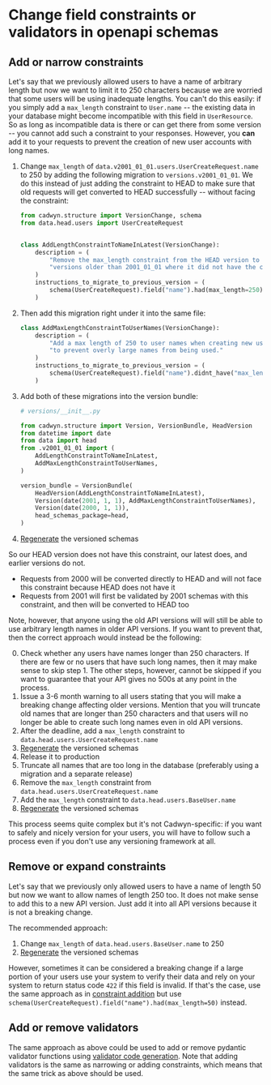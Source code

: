 # Change field constraints or validators in openapi schemas

## Add or narrow constraints

Let's say that we previously allowed users to have a name of arbitrary length but now we want to limit it to 250 characters because we are worried that some users will be using inadequate lengths. You can't do this easily: if you simply add a `max_length` constraint to `User.name` -- the existing data in your database might become incompatible with this field in `UserResource`. So as long as incompatible data is there or can get there from some version -- you cannot add such a constraint to your responses. However, you **can** add it to your requests to prevent the creation of new user accounts with long names.

1. Change `max_length` of `data.v2001_01_01.users.UserCreateRequest.name` to 250 by adding the following migration to `versions.v2001_01_01`. We do this instead of just adding the constraint to HEAD to make sure that old requests will get converted to HEAD successfully -- without facing the constraint:

    ```python
    from cadwyn.structure import VersionChange, schema
    from data.head.users import UserCreateRequest


    class AddLengthConstraintToNameInLatest(VersionChange):
        description = (
            "Remove the max_length constraint from the HEAD version to support "
            "versions older than 2001_01_01 where it did not have the constraint."
        )
        instructions_to_migrate_to_previous_version = (
            schema(UserCreateRequest).field("name").had(max_length=250),
        )
    ```

2. Then add this migration right under it into the same file:

    ```python
    class AddMaxLengthConstraintToUserNames(VersionChange):
        description = (
            "Add a max length of 250 to user names when creating new users "
            "to prevent overly large names from being used."
        )
        instructions_to_migrate_to_previous_version = (
            schema(UserCreateRequest).field("name").didnt_have("max_length"),
        )
    ```

3. Add both of these migrations into the version bundle:

    ```python
    # versions/__init__.py

    from cadwyn.structure import Version, VersionBundle, HeadVersion
    from datetime import date
    from data import head
    from .v2001_01_01 import (
        AddLengthConstraintToNameInLatest,
        AddMaxLengthConstraintToUserNames,
    )

    version_bundle = VersionBundle(
        HeadVersion(AddLengthConstraintToNameInLatest),
        Version(date(2001, 1, 1), AddMaxLengthConstraintToUserNames),
        Version(date(2000, 1, 1)),
        head_schemas_package=head,
    )
    ```

4. [Regenerate](../../concepts/code_generation.md) the versioned schemas

So our HEAD version does not have this constraint, our latest does, and earlier versions do not.

* Requests from 2000 will be converted directly to HEAD and will not face this constraint because HEAD does not have it
* Requests from 2001 will first be validated by 2001 schemas with this constraint, and then will be converted to HEAD too

Note, however, that anyone using the old API versions will will still be able to use arbitrary length names in older API versions. If you want to prevent that, then the correct approach would instead be the following:

0. Check whether any users have names longer than 250 characters. If there are few or no users that have such long names, then it may make sense to skip step 1. The other steps, however, cannot be skipped if you want to guarantee that your API gives no 500s at any point in the process.
1. Issue a 3-6 month warning to all users stating that you will make a breaking change affecting older versions. Mention that you will truncate old names that are longer than 250 characters and that users will no longer be able to create such long names even in old API versions.
2. After the deadline, add a `max_length` constraint to `data.head.users.UserCreateRequest.name`
3. [Regenerate](../../concepts/code_generation.md) the versioned schemas
4. Release it to production
5. Truncate all names that are too long in the database (preferably using a migration and a separate release)
6. Remove the `max_length` constraint from `data.head.users.UserCreateRequest.name`
7. Add the `max_length` constraint to `data.head.users.BaseUser.name`
8. [Regenerate](../../concepts/code_generation.md) the versioned schemas

This process seems quite complex but it's not Cadwyn-specific: if you want to safely and nicely version for your users, you will have to follow such a process even if you don't use any versioning framework at all.

## Remove or expand constraints

Let's say that we previously only allowed users to have a name of length 50 but now we want to allow names of length 250 too. It does not make sense to add this to a new API version. Just add it into all API versions because it is not a breaking change.

The recommended approach:

1. Change `max_length` of `data.head.users.BaseUser.name` to 250
2. [Regenerate](../../concepts/code_generation.md) the versioned schemas

However, sometimes it can be considered a breaking change if a large portion of your users use your system to verify their data and rely on your system to return status code `422` if this field is invalid. If that's the case, use the same approach as in [constraint addition](#add-or-narrow-constraints) but use `schema(UserCreateRequest).field("name").had(max_length=50)` instead.

## Add or remove validators

The same approach as above could be used to add or remove pydantic validator functions using [validator code generation](../../concepts/schema_migrations.md#add-a-validator-to-the-older-version). Note that adding validators is the same as narrowing or adding constraints, which means that the same trick as above should be used.
